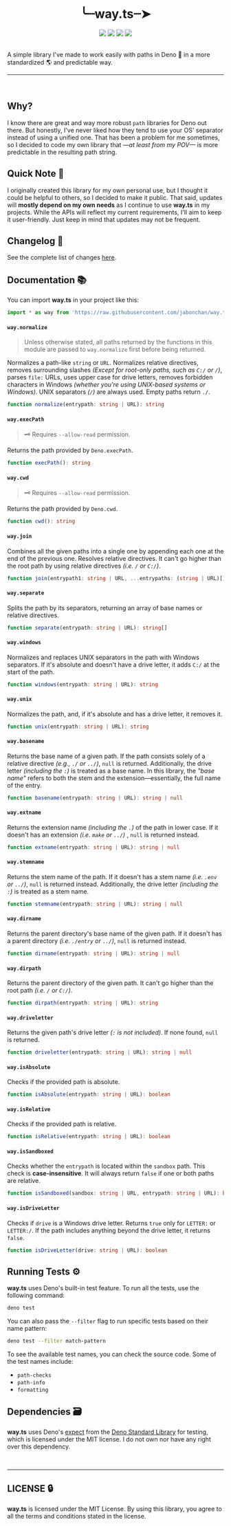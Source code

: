 <h1 align="center">╰┈way.ts┈➤</h1>

<div align="center">
  <img src="https://github.com/jabonchan/way.ts/actions/workflows/deno.yml/badge.svg"></img>
  <img src="https://img.shields.io/badge/Tested%20on%20Deno-2.0.0rc.10-blue"></img>
  <img src="https://img.shields.io/badge/way.ts%20Version-nightly-blue"></img>
  <img src="https://img.shields.io/badge/Dependencies-1-yellow"></img>
</div>
<br />

A simple library I've made to work easily with paths in Deno 🦕 in a more standardized 🌎 and predictable way.

<hr /><br />

## Why?

I know there are great and way more robust `path` libraries for Deno out there. But honestly, I've never liked how they tend to use your OS' separator instead of using a unified one. That has been a problem for me sometimes, so I decided to code my own library that *—at least from my POV—* is more predictable in the resulting path string.

## Quick Note 📝

I originally created this library for my own personal use, but I thought it could be helpful to others, so I decided to make it public. That said, updates will **mostly depend on my own needs** as I continue to use **way.ts** in my projects. While the APIs will reflect my current requirements, I'll aim to keep it user-friendly. Just keep in mind that updates may not be frequent.

## Changelog 📰

See the complete list of changes [here](./CHANGELOG.md).

## Documentation 📚

You can import **way.ts** in your project like this:
```ts
import * as way from 'https://raw.githubusercontent.com/jabonchan/way.ts/refs/heads/main/mod.ts'
```

#### `way.normalize`
> Unless otherwise stated, all paths returned by the functions in this module are passed to `way.normalize` first before being returned.

Normalizes a path-like `string` or `URL`. Normalizes relative directives, removes surrounding slashes *(Except for root-only paths, such as `C:/` or `/`)*, parses `file:` URLs, uses upper case for drive letters, removes forbidden characters in Windows *(whether you're using UNIX-based systems or Windows)*. UNIX separators *(`/`)* are always used. Empty paths return `./`.
```ts
function normalize(entrypath: string | URL): string
```

#### `way.execPath`
> 🗝️ Requires `--allow-read` permission.

Returns the path provided by `Deno.execPath`.
```ts
function execPath(): string
```

#### `way.cwd`
> 🗝️ Requires `--allow-read` permission.
> 
Returns the path provided by `Deno.cwd`.
```ts
function cwd(): string
```

#### `way.join`
Combines all the given paths into a single one by appending each one at the end of the previous one. Resolves relative directives. It can't go higher than the root path by using relative directives *(i.e. `/` or `C:/`)*.
```ts
function join(entrypath1: string | URL, ...entrypaths: (string | URL)[]): string
```

#### `way.separate`
Splits the path by its separators, returning an array of base names or relative directives.
```ts
function separate(entrypath: string | URL): string[]
```

#### `way.windows`
Normalizes and replaces UNIX separators in the path with Windows separators. If it's absolute and doesn't have a drive letter, it adds `C:/` at the start of the path.
```ts
function windows(entrypath: string | URL): string
```

#### `way.unix`
Normalizes the path, and, if it's absolute and has a drive letter, it removes it.
```ts
function unix(entrypath: string | URL): string
```

#### `way.basename`
Returns the base name of a given path. If the path consists solely of a relative directive *(e.g., `./` or `../`)*, `null` is returned. Additionally, the drive letter *(including the `:`)* is treated as a base name. In this library, the *"base name"* refers to both the stem and the extension—essentially, the full name of the entry.
```ts
function basename(entrypath: string | URL): string | null
```

#### `way.extname`
Returns the extension name *(including the `.`)* of the path in lower case. If it doesn't has an extension *(i.e. `make` or `../`)* , `null` is returned instead.
```ts
function extname(entrypath: string | URL): string | null
```

#### `way.stemname`
Returns the stem name of the path. If it doesn't has a stem name *(i.e. `.env` or `../`)*, `null` is returned instead. Additionally, the drive letter *(including the `:`)* is treated as a stem name.
```ts
function stemname(entrypath: string | URL): string | null
```

#### `way.dirname`
Returns the parent directory's base name of the given path. If it doesn't has a parent directory *(i.e. `./entry` or `../`)*, `null` is returned instead.
```ts
function dirname(entrypath: string | URL): string | null
```

#### `way.dirpath`
Returns the parent directory of the given path. It can't go higher than the root path *(i.e. `/` or `C:/`)*.
```ts
function dirpath(entrypath: string | URL): string
```

#### `way.driveletter`
Returns the given path's drive letter *(`:` is not included)*. If none found, `null` is returned.
```ts
function driveletter(entrypath: string | URL): string | null
```

#### `way.isAbsolute`
Checks if the provided path is absolute.
```ts
function isAbsolute(entrypath: string | URL): boolean
```

#### `way.isRelative`
Checks if the provided path is relative.
```ts
function isRelative(entrypath: string | URL): boolean
```

#### `way.isSandboxed`
Checks whether the `entrypath` is located within the `sandbox` path. This check is **case-insensitive**. It will always return `false` if one or both paths are relative.
```ts
function isSandboxed(sandbox: string | URL, entrypath: string | URL): boolean
```

#### `way.isDriveLetter`
Checks if `drive` is a Windows drive letter. Returns `true` only for `LETTER:` or `LETTER:/`. If the path includes anything beyond the drive letter, it returns `false`.
```ts
function isDriveLetter(drive: string | URL): boolean
```

## Running Tests ⚙️

**way.ts** uses Deno's built-in test feature. To run all the tests, use the following command:
```bash
deno test
```

You can also pass the `--filter` flag to run specific tests based on their name pattern:
```bash
deno test --filter match-pattern
```

To see the available test names, you can check the source code. Some of the test names include:
- `path-checks`
- `path-info`
- `formatting`

## Dependencies 🗃️

**way.ts** uses Deno's [expect](https://jsr.io/@std/expect) from the [Deno Standard Library](https://jsr.io/@std) for testing, which is licensed under the MIT license. I do not own nor have any right over this dependency.

<br /><hr />

## LICENSE 🔒

**way.ts** is licensed under the MIT License. By using this library, you agree to all the terms and conditions stated in the license.
